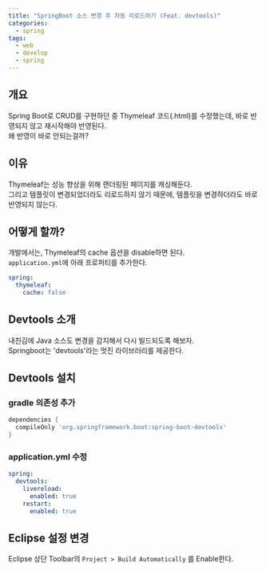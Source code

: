 ```yaml
---
title: "SpringBoot 소스 변경 후 자동 리로드하기 (Feat. devtools)"
categories: 
  - spring
tags:
  - web
  - develop
  - spring
---
```


## 개요
Spring Boot로 CRUD를 구현하던 중 Thymeleaf 코드(.html)를 수정했는데, 바로 반영되지 않고 재시작해야 반영된다.  
왜 반영이 바로 안되는걸까?  

## 이유
Thymeleaf는 성능 향상을 위해 랜더링된 페이지를 캐싱해둔다.  
그리고 템플릿이 변경되었더라도 리로드하지 않기 때문에, 템플릿을 변경하더라도 바로 반영되지 않는다.  

## 어떻게 할까?
개발에서는, Thymeleaf의 cache 옵션을 disable하면 된다.  
`application.yml`에 아래 프로퍼티를 추가한다.  
``` yaml
spring:
  thymeleaf:
    cache: false
```

## Devtools 소개
내친김에 Java 소스도 변경을 감지해서 다시 빌드되도록 해보자.  
Springboot는 'devtools'라는 멋진 라이브러리를 제공한다.  

## Devtools 설치
### gradle 의존성 추가
``` gradle
dependencies {
  compileOnly 'org.springframework.boot:spring-boot-devtools'
}
```

### application.yml 수정
``` yaml
spring:
  devtools:
    livereload:
      enabled: true
    restart:
      enabled: true
```

## Eclipse 설정 변경
Eclipse 상단 Toolbar의 `Project > Build Automatically` 를 Enable한다.  